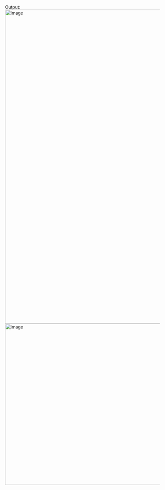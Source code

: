 Output:
<img width="960" height="1020" alt="image" src="https://github.com/user-attachments/assets/0f8a4f7e-1bb4-4295-969c-2b5714de57d2" />
<img width="747" height="524" alt="image" src="https://github.com/user-attachments/assets/f717a77f-9476-496c-9a42-4b775a293f03" />


